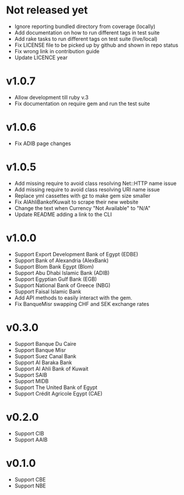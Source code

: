 # Not released yet
- Ignore reporting bundled directory from coverage (locally)
- Add documentation on how to run different tags in test suite
- Add rake tasks to run different tags on test suite (live/local)
- Fix LICENSE file to be picked up by github and shown in repo status
- Fix wrong link in contribution guide
- Update LICENCE year

# v1.0.7
- Allow development till ruby v.3
- Fix documentation on require gem and run the test suite

# v1.0.6
- Fix ADIB page changes

# v1.0.5
- Add missing require to avoid class resolving Net::HTTP name issue
- Add missing require to avoid class resolving URI name issue
- Replace yml cassettes with gz to make gem size smaller
- Fix AlAhliBankofKuwait to scrape their new website
- Change the text when Currency "Not Available" to "N/A"
- Update README adding a link to the CLI

# v1.0.0
- Support Export Development Bank of Egypt (EDBE)
- Support Bank of Alexandria (AlexBank)
- Support Blom Bank Egypt (Blom)
- Support Abu Dhabi Islamic Bank (ADIB)
- Support Egyptian Gulf Bank (EGB)
- Support National Bank of Greece (NBG)
- Support Faisal Islamic Bank
- Add API methods to easily interact with the gem.
- Fix BanqueMisr swapping CHF and SEK exchange rates

# v0.3.0
- Support Banque Du Caire
- Support Banque Misr
- Support Suez Canal Bank
- Support Al Baraka Bank
- Support Al Ahli Bank of Kuwait
- Support SAIB
- Support MIDB
- Support The United Bank of Egypt
- Support Crédit Agricole Egypt (CAE)

# v0.2.0
- Support CIB
- Support AAIB

# v0.1.0
- Support CBE
- Support NBE
